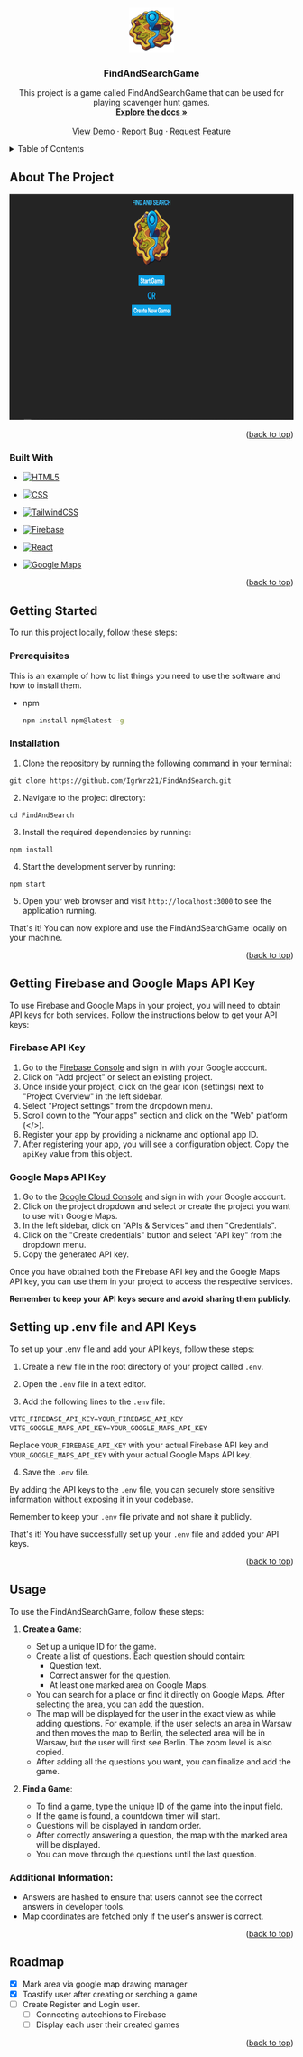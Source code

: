 <!-- Improved compatibility of back to top link: See: https://github.com/othneildrew/Best-README-Template/pull/73 -->

<a id="readme-top"></a>

<!--
*** Thanks for checking out the Best-README-Template. If you have a suggestion
*** that would make this better, please fork the repo and create a pull request
*** or simply open an issue with the tag "enhancement".
*** Don't forget to give the project a star!
*** Thanks again! Now go create something AMAZING! :D
-->

<!-- PROJECT SHIELDS -->
<!--
*** I'm using markdown "reference style" links for readability.
*** Reference links are enclosed in brackets [ ] instead of parentheses ( ).
*** See the bottom of this document for the declaration of the reference variables
*** for contributors-url, forks-url, etc. This is an optional, concise syntax you may use.
*** https://www.markdownguide.org/basic-syntax/#reference-style-links
-->

<!-- PROJECT LOGO -->
<br />
<div align="center">
  <a href="https://github.com/IgrWrz21/FindAndSearch">
    <img src="public/gameLogo.png" alt="Logo" width="80" height="80">
  </a>

<h3 align="center">FindAndSearchGame</h3>

  <p align="center">
    This project is a game called FindAndSearchGame that can be used for playing scavenger hunt games. 
    <br />
    <a href="https://github.com/IgrWrz21/FindAndSearch"><strong>Explore the docs »</strong></a>
    <br />
    <br />
    <a href="https://github.com/IgrWrz21/FindAndSearch">View Demo</a>
    ·
    <a href="https://github.com/IgrWrz21/FindAndSearch/issues/new?labels=bug&template=bug-report---.md">Report Bug</a>
    ·
    <a href="https://github.com/IgrWrz21/FindAndSearch/issues/new?labels=enhancement&template=feature-request---.md">Request Feature</a>
  </p>
</div>

<!-- TABLE OF CONTENTS -->
<details>
  <summary>Table of Contents</summary>
  <ol>
    <li>
      <a href="#about-the-project">About The Project</a>
      <ul>
        <li><a href="#built-with">Built With</a></li>
      </ul>
    </li>
    <li>
      <a href="#getting-started">Getting Started</a>
      <ul>
        <li><a href="#prerequisites">Prerequisites</a></li>
        <li><a href="#installation">Installation</a></li>
      </ul>
    </li>
    <li><a href="#usage">Usage</a></li>
    <li><a href="#roadmap">Roadmap</a></li>
    <li><a href="#contributing">Contributing</a></li>
    <li><a href="#license">License</a></li>
    <li><a href="#contact">Contact</a></li>
    <li><a href="#acknowledgments">Acknowledgments</a></li>
  </ol>
</details>

<!-- ABOUT THE PROJECT -->

## About The Project

<div align="center">
<img src="./imgs/FindAndSearchGameScreen.PNG"  alt="Print screen from the game" width="800" height="400">
</div>
<p align="right">(<a href="#readme-top">back to top</a>)</p>

### Built With

- [![HTML5][HTML5]][HTML5-url]
- [![CSS][CSS]][CSS-url]
- [![TailwindCSS][TailwindCSS]][TailwindCSS-url]
- [![Firebase][Firebase]][Firebase-url]
- [![React][React.js]][React-url]

- [![Google Maps][Google-maps]][Google-maps-url]

<p align="right">(<a href="#readme-top">back to top</a>)</p>

<!-- GETTING STARTED -->

## Getting Started

To run this project locally, follow these steps:

### Prerequisites

This is an example of how to list things you need to use the software and how to install them.

- npm

  ```sh
  npm install npm@latest -g
  ```

### Installation

1. Clone the repository by running the following command in your terminal:

```
git clone https://github.com/IgrWrz21/FindAndSearch.git
```

2. Navigate to the project directory:

```
cd FindAndSearch
```

3. Install the required dependencies by running:

```
npm install
```

4. Start the development server by running:

```
npm start
```

5. Open your web browser and visit `http://localhost:3000` to see the application running.

That's it! You can now explore and use the FindAndSearchGame locally on your machine.

<p align="right">(<a href="#readme-top">back to top</a>)</p>

## Getting Firebase and Google Maps API Key

To use Firebase and Google Maps in your project, you will need to obtain API keys for both services. Follow the instructions below to get your API keys:

### Firebase API Key

1. Go to the [Firebase Console](https://console.firebase.google.com/) and sign in with your Google account.
2. Click on "Add project" or select an existing project.
3. Once inside your project, click on the gear icon (settings) next to "Project Overview" in the left sidebar.
4. Select "Project settings" from the dropdown menu.
5. Scroll down to the "Your apps" section and click on the "Web" platform (</>).
6. Register your app by providing a nickname and optional app ID.
7. After registering your app, you will see a configuration object. Copy the `apiKey` value from this object.

### Google Maps API Key

1. Go to the [Google Cloud Console](https://console.cloud.google.com/) and sign in with your Google account.
2. Click on the project dropdown and select or create the project you want to use with Google Maps.
3. In the left sidebar, click on "APIs & Services" and then "Credentials".
4. Click on the "Create credentials" button and select "API key" from the dropdown menu.
5. Copy the generated API key.

Once you have obtained both the Firebase API key and the Google Maps API key, you can use them in your project to access the respective services.

<strong>Remember to keep your API keys secure and avoid sharing them publicly.</strong>

## Setting up .env file and API Keys

To set up your .env file and add your API keys, follow these steps:

1. Create a new file in the root directory of your project called `.env`.

2. Open the `.env` file in a text editor.

3. Add the following lines to the `.env` file:

```
VITE_FIREBASE_API_KEY=YOUR_FIREBASE_API_KEY
VITE_GOOGLE_MAPS_API_KEY=YOUR_GOOGLE_MAPS_API_KEY
```

Replace `YOUR_FIREBASE_API_KEY` with your actual Firebase API key and `YOUR_GOOGLE_MAPS_API_KEY` with your actual Google Maps API key.

4. Save the `.env` file.

By adding the API keys to the `.env` file, you can securely store sensitive information without exposing it in your codebase.

Remember to keep your `.env` file private and not share it publicly.

That's it! You have successfully set up your `.env` file and added your API keys.

<p align="right">(<a href="#readme-top">back to top</a>)</p>

<!-- USAGE EXAMPLES -->

## Usage

To use the FindAndSearchGame, follow these steps:

1. **Create a Game**:

   - Set up a unique ID for the game.
   - Create a list of questions. Each question should contain:
     - Question text.
     - Correct answer for the question.
     - At least one marked area on Google Maps.
   - You can search for a place or find it directly on Google Maps. After selecting the area, you can add the question.
   - The map will be displayed for the user in the exact view as while adding questions. For example, if the user selects an area in Warsaw and then moves the map to Berlin, the selected area will be in Warsaw, but the user will first see Berlin. The zoom level is also copied.
   - After adding all the questions you want, you can finalize and add the game.

2. **Find a Game**:
   - To find a game, type the unique ID of the game into the input field.
   - If the game is found, a countdown timer will start.
   - Questions will be displayed in random order.
   - After correctly answering a question, the map with the marked area will be displayed.
   - You can move through the questions until the last question.

### Additional Information:

- Answers are hashed to ensure that users cannot see the correct answers in developer tools.
- Map coordinates are fetched only if the user's answer is correct.

<p align="right">(<a href="#readme-top">back to top</a>)</p>

<!-- ROADMAP -->

## Roadmap

- [x] Mark area via google map drawing manager
- [x] Toastify user after creating or serching a game
- [ ] Create Register and Login user.
  - [ ] Connecting autechions to Firebase
  - [ ] Display each user their created games

<p align="right">(<a href="#readme-top">back to top</a>)</p>

[HTML5]: https://img.shields.io/badge/HTML5-E34F26?style=for-the-badge&logo=html5&logoColor=white
[HTML5-url]: https://developer.mozilla.org/en-US/docs/Web/Guide/HTML/HTML5
[CSS]: https://img.shields.io/badge/CSS-1572B6?style=for-the-badge&logo=css3&logoColor=white
[CSS-url]: https://developer.mozilla.org/en-US/docs/Web/CSS
[TailwindCSS]: https://img.shields.io/badge/Tailwind_CSS-38B2AC?style=for-the-badge&logo=tailwind-css&logoColor=white
[TailwindCSS-url]: https://tailwindcss.com/
[Firebase]: https://img.shields.io/badge/Firebase-FFCA28?style=for-the-badge&logo=firebase&logoColor=white
[Firebase-url]: https://firebase.google.com/
[React.js]: https://img.shields.io/badge/React-20232A?style=for-the-badge&logo=react&logoColor=61DAFB
[React-url]: https://reactjs.org/
[Google-maps]: https://img.shields.io/badge/Google_Maps-4285F4?style=for-the-badge&logo=google-maps&logoColor=white
[Google-maps-url]: https://developers.google.com/maps/documentation?hl=en
